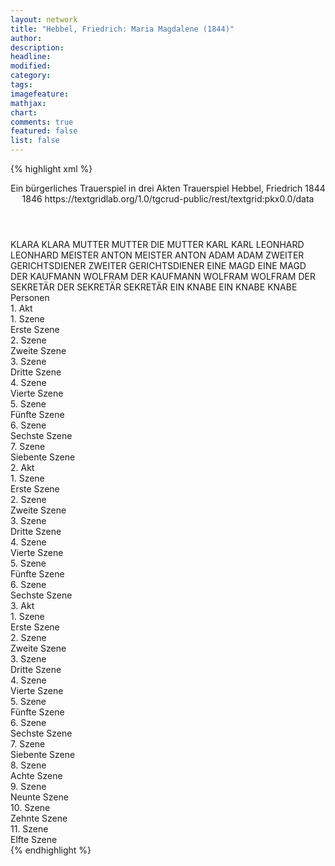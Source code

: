 ```yaml
---
layout: network
title: "Hebbel, Friedrich: Maria Magdalene (1844)"
author:
description:
headline:
modified:
category:
tags:
imagefeature: 
mathjax: 
chart: 
comments: true
featured: false
list: false
---
```

{% highlight xml %}
<?xml-model href="https://raw.githubusercontent.com/DLiNa/project/master/rules/lina.rnc"?><?xml-model href="https://raw.githubusercontent.com/DLiNa/project/master/rules/lina.sch"?>
<play xmlns="http://lina.digital">
  <header>
    <title>Maria Magdalene</title>
    <subtitle>Ein bürgerliches Trauerspiel in drei Akten</subtitle>
    <genretitle>Trauerspiel</genretitle>
    <author>Hebbel, Friedrich</author>
    <date type="print" when="1844">1844</date>
    <date type="premiere" when="1846">1846</date>
    <date type="written"/>
    <source>https://textgridlab.org/1.0/tgcrud-public/rest/textgrid:pkx0.0/data</source>
  </header>
  <personae>
    <character>
      <name>KLARA</name>
      <alias xml:id="klara">
        <name>KLARA</name>
      </alias>
    </character>
    <character>
      <name>MUTTER</name>
      <alias xml:id="mutter">
        <name>MUTTER</name>
      </alias>
      <alias xml:id="die_mutter">
        <name>DIE MUTTER</name>
      </alias>
    </character>
    <character>
      <name>KARL</name>
      <alias xml:id="karl">
        <name>KARL</name>
      </alias>
    </character>
    <character>
      <name>LEONHARD</name>
      <alias xml:id="leonhard">
        <name>LEONHARD</name>
      </alias>
    </character>
    <character>
      <name>MEISTER ANTON</name>
      <alias xml:id="meister_anton">
        <name>MEISTER ANTON</name>
      </alias>
    </character>
    <character>
      <name>ADAM</name>
      <alias xml:id="adam">
        <name>ADAM</name>
      </alias>
    </character>
    <character>
      <name>ZWEITER GERICHTSDIENER</name>
      <alias xml:id="zweiter_gerichtsdiener">
        <name>ZWEITER GERICHTSDIENER</name>
      </alias>
    </character>
    <character>
      <name>EINE MAGD</name>
      <alias xml:id="eine_magd">
        <name>EINE MAGD</name>
      </alias>
    </character>
    <character>
      <name>DER KAUFMANN WOLFRAM</name>
      <alias xml:id="der_kaufmann_wolfram">
        <name>DER KAUFMANN WOLFRAM</name>
      </alias>
      <alias xml:id="wolfram">
        <name>WOLFRAM</name>
      </alias>
    </character>
    <character>
      <name>DER SEKRETÄR</name>
      <alias xml:id="der_sekretär">
        <name>DER SEKRETÄR</name>
      </alias>
      <alias xml:id="sekretär">
        <name>SEKRETÄR</name>
      </alias>
    </character>
    <character>
      <name>EIN KNABE</name>
      <alias xml:id="ein_knabe">
        <name>EIN KNABE</name>
      </alias>
      <alias xml:id="knabe">
        <name>KNABE</name>
      </alias>
    </character>
  </personae>
  <text>
    <div>
      <head>Personen</head>
    </div>
    <div>
      <head>1. Akt</head>
      <div>
        <head>1. Szene</head>
        <div>
          <head>Erste Szene</head>
          <sp who="#klara">
            <amount n="6" unit="speech_acts"/>
            <amount n="138" unit="words"/>
            <amount n="5" unit="lines"/>
            <amount n="717" unit="chars"/>
          </sp>
          <sp who="#mutter">
            <amount n="5" unit="speech_acts"/>
            <amount n="418" unit="words"/>
            <amount n="2" unit="lines"/>
            <amount n="2245" unit="chars"/>
          </sp>
        </div>
      </div>
      <div>
        <head>2. Szene</head>
        <div>
          <head>Zweite Szene</head>
          <sp who="#karl">
            <amount n="6" unit="speech_acts"/>
            <amount n="235" unit="words"/>
            <amount n="3" unit="lines"/>
            <amount n="1262" unit="chars"/>
          </sp>
          <sp who="#klara">
            <amount n="1" unit="speech_acts"/>
            <amount n="7" unit="words"/>
            <amount n="1" unit="lines"/>
            <amount n="38" unit="chars"/>
          </sp>
          <sp who="#mutter">
            <amount n="4" unit="speech_acts"/>
            <amount n="24" unit="words"/>
            <amount n="4" unit="lines"/>
            <amount n="128" unit="chars"/>
          </sp>
        </div>
      </div>
      <div>
        <head>3. Szene</head>
        <div>
          <head>Dritte Szene</head>
          <sp who="#klara">
            <amount n="10" unit="speech_acts"/>
            <amount n="592" unit="words"/>
            <amount n="8" unit="lines"/>
            <amount n="3093" unit="chars"/>
          </sp>
          <sp who="#mutter">
            <amount n="9" unit="speech_acts"/>
            <amount n="402" unit="words"/>
            <amount n="5" unit="lines"/>
            <amount n="2177" unit="chars"/>
          </sp>
        </div>
      </div>
      <div>
        <head>4. Szene</head>
        <div>
          <head>Vierte Szene</head>
          <sp who="#leonhard">
            <amount n="28" unit="speech_acts"/>
            <amount n="966" unit="words"/>
            <amount n="12" unit="lines"/>
            <amount n="5250" unit="chars"/>
          </sp>
          <sp who="#klara">
            <amount n="27" unit="speech_acts"/>
            <amount n="585" unit="words"/>
            <amount n="21" unit="lines"/>
            <amount n="3052" unit="chars"/>
          </sp>
        </div>
      </div>
      <div>
        <head>5. Szene</head>
        <div>
          <head>Fünfte Szene</head>
          <sp who="#meister_anton">
            <amount n="1" unit="speech_acts"/>
            <amount n="25" unit="words"/>
            <amount n="143" unit="chars"/>
          </sp>
          <sp who="#leonhard">
            <amount n="24" unit="speech_acts"/>
            <amount n="351" unit="words"/>
            <amount n="20" unit="lines"/>
            <amount n="1840" unit="chars"/>
          </sp>
          <sp who="#meister_anton">
            <amount n="25" unit="speech_acts"/>
            <amount n="2189" unit="words"/>
            <amount n="10" unit="lines"/>
            <amount n="11885" unit="chars"/>
          </sp>
          <sp who="#klara">
            <amount n="2" unit="speech_acts"/>
            <amount n="6" unit="words"/>
            <amount n="2" unit="lines"/>
            <amount n="35" unit="chars"/>
          </sp>
        </div>
      </div>
      <div>
        <head>6. Szene</head>
        <div>
          <head>Sechste Szene</head>
          <sp who="#die_mutter">
            <amount n="1" unit="speech_acts"/>
            <amount n="3" unit="words"/>
            <amount n="1" unit="lines"/>
            <amount n="17" unit="chars"/>
          </sp>
          <sp who="#meister_anton">
            <amount n="13" unit="speech_acts"/>
            <amount n="406" unit="words"/>
            <amount n="8" unit="lines"/>
            <amount n="2217" unit="chars"/>
          </sp>
          <sp who="#mutter">
            <amount n="12" unit="speech_acts"/>
            <amount n="384" unit="words"/>
            <amount n="6" unit="lines"/>
            <amount n="1968" unit="chars"/>
          </sp>
          <sp who="#leonhard">
            <amount n="4" unit="speech_acts"/>
            <amount n="49" unit="words"/>
            <amount n="3" unit="lines"/>
            <amount n="301" unit="chars"/>
          </sp>
        </div>
      </div>
      <div>
        <head>7. Szene</head>
        <div>
          <head>Siebente Szene</head>
          <sp who="#adam">
            <amount n="7" unit="speech_acts"/>
            <amount n="189" unit="words"/>
            <amount n="3" unit="lines"/>
            <amount n="1135" unit="chars"/>
          </sp>
          <sp who="#meister_anton">
            <amount n="14" unit="speech_acts"/>
            <amount n="336" unit="words"/>
            <amount n="9" unit="lines"/>
            <amount n="1734" unit="chars"/>
          </sp>
          <sp who="#klara">
            <amount n="10" unit="speech_acts"/>
            <amount n="69" unit="words"/>
            <amount n="10" unit="lines"/>
            <amount n="331" unit="chars"/>
          </sp>
          <sp who="#mutter">
            <amount n="1" unit="speech_acts"/>
            <amount n="6" unit="words"/>
            <amount n="1" unit="lines"/>
            <amount n="27" unit="chars"/>
          </sp>
          <sp who="#leonhard">
            <amount n="2" unit="speech_acts"/>
            <amount n="19" unit="words"/>
            <amount n="2" unit="lines"/>
            <amount n="98" unit="chars"/>
          </sp>
          <sp who="#zweiter_gerichtsdiener">
            <amount n="3" unit="speech_acts"/>
            <amount n="30" unit="words"/>
            <amount n="3" unit="lines"/>
            <amount n="145" unit="chars"/>
          </sp>
          <sp who="#eine_magd">
            <amount n="1" unit="speech_acts"/>
            <amount n="4" unit="words"/>
            <amount n="1" unit="lines"/>
            <amount n="29" unit="chars"/>
          </sp>
        </div>
      </div>
    </div>
    <div>
      <head>2. Akt</head>
      <div>
        <head>1. Szene</head>
        <div>
          <head>Erste Szene</head>
          <sp who="#meister_anton">
            <amount n="13" unit="speech_acts"/>
            <amount n="1658" unit="words"/>
            <amount n="2" unit="lines"/>
            <amount n="9099" unit="chars"/>
          </sp>
          <sp who="#klara">
            <amount n="12" unit="speech_acts"/>
            <amount n="121" unit="words"/>
            <amount n="11" unit="lines"/>
            <amount n="645" unit="chars"/>
          </sp>
        </div>
      </div>
      <div>
        <head>2. Szene</head>
        <div>
          <head>Zweite Szene</head>
          <sp who="#klara">
            <amount n="1" unit="speech_acts"/>
            <amount n="165" unit="words"/>
            <amount n="872" unit="chars"/>
          </sp>
        </div>
      </div>
      <div>
        <head>3. Szene</head>
        <div>
          <head>Dritte Szene</head>
          <sp who="#der_kaufmann_wolfram">
            <amount n="1" unit="speech_acts"/>
            <amount n="10" unit="words"/>
            <amount n="1" unit="lines"/>
            <amount n="55" unit="chars"/>
          </sp>
          <sp who="#klara">
            <amount n="9" unit="speech_acts"/>
            <amount n="254" unit="words"/>
            <amount n="6" unit="lines"/>
            <amount n="1388" unit="chars"/>
          </sp>
          <sp who="#wolfram">
            <amount n="9" unit="speech_acts"/>
            <amount n="648" unit="words"/>
            <amount n="3" unit="lines"/>
            <amount n="3622" unit="chars"/>
          </sp>
        </div>
      </div>
      <div>
        <head>4. Szene</head>
        <div>
          <head>Vierte Szene</head>
          <sp who="#klara">
            <amount n="1" unit="speech_acts"/>
            <amount n="34" unit="words"/>
            <amount n="182" unit="chars"/>
          </sp>
        </div>
      </div>
      <div>
        <head>5. Szene</head>
        <div>
          <head>Fünfte Szene</head>
          <sp who="#der_sekretär">
            <amount n="1" unit="speech_acts"/>
            <amount n="2" unit="words"/>
            <amount n="1" unit="lines"/>
            <amount n="10" unit="chars"/>
          </sp>
          <sp who="#klara">
            <amount n="21" unit="speech_acts"/>
            <amount n="503" unit="words"/>
            <amount n="14" unit="lines"/>
            <amount n="2568" unit="chars"/>
          </sp>
          <sp who="#sekretär">
            <amount n="21" unit="speech_acts"/>
            <amount n="1376" unit="words"/>
            <amount n="7" unit="lines"/>
            <amount n="7491" unit="chars"/>
          </sp>
        </div>
      </div>
      <div>
        <head>6. Szene</head>
        <div>
          <head>Sechste Szene</head>
          <sp who="#klara">
            <amount n="1" unit="speech_acts"/>
            <amount n="268" unit="words"/>
            <amount n="1402" unit="chars"/>
          </sp>
        </div>
      </div>
    </div>
    <div>
      <head>3. Akt</head>
      <div>
        <head>1. Szene</head>
        <div>
          <head>Erste Szene</head>
          <sp who="#leonhard">
            <amount n="1" unit="speech_acts"/>
            <amount n="185" unit="words"/>
            <amount n="966" unit="chars"/>
          </sp>
        </div>
      </div>
      <div>
        <head>2. Szene</head>
        <div>
          <head>Zweite Szene</head>
          <sp who="#klara">
            <amount n="11" unit="speech_acts"/>
            <amount n="548" unit="words"/>
            <amount n="5" unit="lines"/>
            <amount n="2971" unit="chars"/>
          </sp>
          <sp who="#leonhard">
            <amount n="10" unit="speech_acts"/>
            <amount n="310" unit="words"/>
            <amount n="4" unit="lines"/>
            <amount n="1646" unit="chars"/>
          </sp>
        </div>
      </div>
      <div>
        <head>3. Szene</head>
        <div>
          <head>Dritte Szene</head>
          <sp who="#ein_knabe">
            <amount n="1" unit="speech_acts"/>
            <amount n="8" unit="words"/>
            <amount n="1" unit="lines"/>
            <amount n="44" unit="chars"/>
          </sp>
          <sp who="#leonhard">
            <amount n="2" unit="speech_acts"/>
            <amount n="119" unit="words"/>
            <amount n="630" unit="chars"/>
          </sp>
          <sp who="#klara">
            <amount n="1" unit="speech_acts"/>
          </sp>
          <sp who="#knabe">
            <amount n="1" unit="speech_acts"/>
            <amount n="6" unit="words"/>
            <amount n="1" unit="lines"/>
            <amount n="27" unit="chars"/>
          </sp>
        </div>
      </div>
      <div>
        <head>4. Szene</head>
        <div>
          <head>Vierte Szene</head>
          <sp who="#leonhard">
            <amount n="6" unit="speech_acts"/>
            <amount n="406" unit="words"/>
            <amount n="4" unit="lines"/>
            <amount n="2130" unit="chars"/>
          </sp>
          <sp who="#klara">
            <amount n="6" unit="speech_acts"/>
            <amount n="341" unit="words"/>
            <amount n="4" unit="lines"/>
            <amount n="1749" unit="chars"/>
          </sp>
        </div>
      </div>
      <div>
        <head>5. Szene</head>
        <div>
          <head>Fünfte Szene</head>
          <sp who="#leonhard">
            <amount n="1" unit="speech_acts"/>
            <amount n="131" unit="words"/>
            <amount n="754" unit="chars"/>
          </sp>
        </div>
      </div>
      <div>
        <head>6. Szene</head>
        <div>
          <head>Sechste Szene</head>
          <sp who="#sekretär">
            <amount n="13" unit="speech_acts"/>
            <amount n="283" unit="words"/>
            <amount n="8" unit="lines"/>
            <amount n="1554" unit="chars"/>
          </sp>
          <sp who="#leonhard">
            <amount n="12" unit="speech_acts"/>
            <amount n="107" unit="words"/>
            <amount n="10" unit="lines"/>
            <amount n="557" unit="chars"/>
          </sp>
        </div>
      </div>
      <div>
        <head>7. Szene</head>
        <div>
          <head>Siebente Szene</head>
          <sp who="#karl">
            <amount n="1" unit="speech_acts"/>
            <amount n="307" unit="words"/>
            <amount n="1676" unit="chars"/>
          </sp>
        </div>
      </div>
      <div>
        <head>8. Szene</head>
        <div>
          <head>Achte Szene</head>
          <sp who="#karl">
            <amount n="22" unit="speech_acts"/>
            <amount n="695" unit="words"/>
            <amount n="21" unit="lines"/>
            <amount n="3722" unit="chars"/>
          </sp>
          <sp who="#klara">
            <amount n="22" unit="speech_acts"/>
            <amount n="499" unit="words"/>
            <amount n="13" unit="lines"/>
            <amount n="2525" unit="chars"/>
          </sp>
        </div>
      </div>
      <div>
        <head>9. Szene</head>
        <div>
          <head>Neunte Szene</head>
          <sp who="#karl">
            <amount n="1" unit="speech_acts"/>
            <amount n="38" unit="words"/>
            <amount n="6" unit="lines"/>
            <amount n="193" unit="chars"/>
          </sp>
        </div>
      </div>
      <div>
        <head>10. Szene</head>
        <div>
          <head>Zehnte Szene</head>
          <sp who="#meister_anton">
            <amount n="8" unit="speech_acts"/>
            <amount n="128" unit="words"/>
            <amount n="4" unit="lines"/>
            <amount n="688" unit="chars"/>
          </sp>
          <sp who="#karl">
            <amount n="7" unit="speech_acts"/>
            <amount n="160" unit="words"/>
            <amount n="3" unit="lines"/>
            <amount n="861" unit="chars"/>
          </sp>
        </div>
      </div>
      <div>
        <head>11. Szene</head>
        <div>
          <head>Elfte Szene</head>
          <sp who="#der_sekretär">
            <amount n="1" unit="speech_acts"/>
            <amount n="25" unit="words"/>
            <amount n="115" unit="chars"/>
          </sp>
          <sp who="#karl">
            <amount n="7" unit="speech_acts"/>
            <amount n="86" unit="words"/>
            <amount n="5" unit="lines"/>
            <amount n="478" unit="chars"/>
          </sp>
          <sp who="#sekretär">
            <amount n="8" unit="speech_acts"/>
            <amount n="287" unit="words"/>
            <amount n="5" unit="lines"/>
            <amount n="1591" unit="chars"/>
          </sp>
          <sp who="#meister_anton">
            <amount n="11" unit="speech_acts"/>
            <amount n="154" unit="words"/>
            <amount n="7" unit="lines"/>
            <amount n="796" unit="chars"/>
          </sp>
        </div>
      </div>
    </div>
  </text>
</play>
{% endhighlight %}